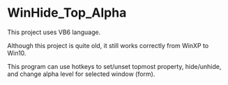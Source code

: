 # WinHide_Top_Alpha

This project uses VB6 language.

Although this project is quite old, it still works correctly from WinXP to Win10.

This program can use hotkeys to set/unset topmost property, hide/unhide, and change alpha level for selected window (form).
